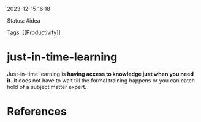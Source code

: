 2023-12-15 16:18

Status: #idea

Tags: [[Productivity]]

# just-in-time-learning
Just-in-time learning is **having access to knowledge just when you need it.** It does not have to wait till the formal training happens or you can catch hold of a subject matter expert.






# References
